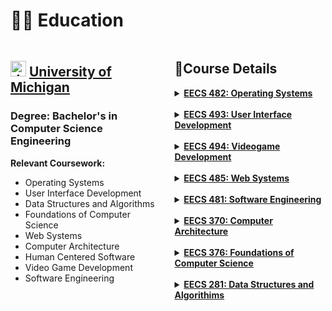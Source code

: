 # 👨‍🎓 Education

<div class="columns">
  <div class="column-left">
    <h2><img src="https://upload.wikimedia.org/wikipedia/commons/3/36/Michigan_Wolverines_Block_M.png?20150520011101" alt="drawing" width="25"/> 
    <a href="https://umich.edu/">University of Michigan </a></h2>
    <h3>Degree: Bachelor's in Computer Science Engineering </h3>
    <strong>Relevant Coursework:</strong> 
  <ul>
    <li>Operating Systems</li>
    <li>User Interface Development</li>
    <li>Data Structures and Algorithms</li>
    <li>Foundations of Computer Science</li>
    <li>Web Systems</li>
    <li>Computer Architecture</li>
    <li>Human Centered Software</li>
    <li>Video Game Development</li>
    <li>Software Engineering</li>
  </ul>
  </div>
<div class="column-right">
    
## 📖Course Details
<details>
  <summary><strong style="color:rgb(240, 248, 255)"><a href="https://web.eecs.umich.edu/~harshavm/eecs482/syllabus.html">EECS 482: Operating Systems</a></strong></summary>
        <p>EECS 482 is an introductory course on operating systems at the senior undergraduate or first-year graduate level. The objective of the course is to teach the issues involved in the design and implementation of modern operating systems. </p>
        <ul>
            <li>Implement several modules that form much of the core functionality in modern operating systems</li>
            <li>Gain practical exposure to topics such as threads, virtual memory management, client-server systems, and file systems</li>
            <li>Assign homework questions that will be covered in the lab sections</li>
        </ul>
</details>
<br>

<details>
  <summary><strong style="color:rgb(240, 248, 255)"><a href="https://umich.instructure.com/courses/488395/assignments/syllabus">EECS 493: User Interface Development</a></strong></summary>
  <ul>
    <li>Gain practical experience with the design, implementation, and testing of user interfaces</li>
    <li>Present design methods, UI abstractions, and practical examples of tools and languages commonly used in UI development</li>
    <li>Focus on web development for UI creation</li>
    <li>Assume significant experience with object-oriented programming</li>
    <li>Benefit from experience with web technologies</li>
    <li>Cover core concepts and methods in web programming</li>
  </ul>
</details>
<br>

<details>
  <summary><strong style="color:rgb(240, 248, 255)"><a href="https://www.eecs494.com/">EECS 494: Videogame Development</a></strong></summary>
  <p>Through this course, students will gain hands-on experience in all aspects of game development, from initial design to final marketing and presentation, and will have the opportunity to showcase their work to a large audience. </p>
  <ul>
    <li>Implement small-to-medium sized digital games and interactive experiences using industry-standard techniques and technology, including Game Engines (Unity), Design Patterns, Shaders, and Basic Graphics Programming</li>
    <li>Design purposeful, engaging user experiences with elements such as interesting decisions, player guidance, "juice", positive/negative feedback loops, and MDA</li>
    <li>Practice non-engineering disciplines, such as art styles, artistic intent, audio, marketing, at a basic level in the creation of well-rounded products</li>
    <li>Carry out user testing and analysis of user feedback, incorporating iterative design process, weekly playtesting, bias reduction techniques, and analytics</li>
    <li>Work efficiently in teams of 2-5 using agile production methods and software, including project management software (JIRA), sprints, iterative design process, and version control</li>
    <li>Exhibit and market substantial software products to large crowds before public/commercial release</li>
  </ul>
</details>
<br>

<details>
  <summary><strong style="color:rgb(240, 248, 255)"><a href="https://eecs485.org/syllabus.html">EECS 485: Web Systems</a></strong></summary>
  <ul>
    <li>Design and implement a web application</li>
    <li>Balance the trade-offs between static pages, server-side dynamic pages and client-side dynamic pages</li>
    <li>Use JavaScript and asynchronous programming to invoke remote procedure calls in web user interfaces</li>
    <li>Use JSON for messaging and data exchange</li>
    <li>Design and implement a parallel program using processes, threads, and sockets</li>
    <li>Process web data using a parallel compute framework such as MapReduce</li>
    <li>Use IaaS and PaaS to scale a web application</li>
    <li>Balance the trade-offs of different distributed storage systems</li>
    <li>Design and implement a pipeline of MapReduce programs to build a web search inverted index</li>
    <li>Rank search results using text and link analysis</li>
    <li>Balance the trade-offs of different auction mechanisms for web ad sales</li>
    <li>Describe how web recommendations are made</li>
    <li>Describe the societal impact of web technology</li>
  </ul>
</details>
<br>

<details>
  <summary><strong style="color:rgb(240, 248, 255)"><a href="https://web.eecs.umich.edu/~weimerw/481/">EECS 481: Software Engineering</a></strong></summary>
  <p>Successful software projects require more than just technical expertise. Figuring out what the client wants, collaborating in a team, managing complexity, mitigating risks, staying on time and budget, and determining, under various constraints, when a product is "good enough" to be shipped are equally important topics that often have a significant human component. This course explores these issues broadly and covers the fundamentals of modern software engineering and analysis.</p>
  <p>This course focuses on software engineering and analysis. At a high level, the course is organized around five core topics:</p>
  <ul>
    <li>Measurement and Risk Overview</li>
    <li>Quality Assurance (especially testing)</li>
    <li>Software Defects</li>
    <li>Software Design</li>
    <li>Productivity at Scale (coding)</li>
  </ul>
</details>
<br>

<details>
  <summary><strong style="color:rgb(240, 248, 255)"><a href="https://eecs370.github.io/">EECS 370: Computer Architecture</a></strong></summary>
  <ul>
    <li>Understanding the basics of how computers execute programs</li>
    <li>Know the hardware building blocks which form the functional units of a computer</li>
    <li>Ability to describe computer hardware through diagrams, finite-state machines, and hardware simulators (expressed in programs written in the C programming language)</li>
    <li>Ability to create programs in a low-level language (expressed in Assembly language)</li>
  </ul>
</details>
<br>

<details>
  <summary><strong style="color:rgb(240, 248, 255)"><a href="https://eecs376.org/">EECS 376: Foundations of Computer Science</a></strong></summary>
  <ul>
    <li>Introduction to Computer Science theory, with applications</li>
    <li>Design and analysis of algorithms, including divide-and-conquer and dynamic programming</li>
    <li>Fundamentals of computability and complexity</li>
    <li>Identify what problems a computer cannot solve at all and what problems are unlikely to be efficiently solvable</li>
    <li>Apply approximations to computationally hard problems</li>
    <li>Introduction to randomness in computation</li>
    <li>Benefits of using randomness in algorithms and how to analyze randomized algorithms</li>
    <li>Applications of computational hardness to cryptography</li>
    <li>Specific algorithms essential to the internet</li>
  </ul>
</details>
<br>

<details>
  <summary><strong style="color:rgb(240, 248, 255)"><a href="https://eecs281staff.github.io/eecs281.org/#syllabus">EECS 281: Data Structures and Algorithims</a></strong></summary>
  <ul>
    <li>Introductory course in data structures and algorithms at the undergraduate level</li>
    <li>Presents a number of fundamental techniques to solve common programming problems</li>
    <li>Determines an abstract specification for a solution and examines one or more potential representations to implement the abstract specification</li>
    <li>Focuses on representations with significant advantages in time/space required to solve large problem instances</li>
    <li>Considers special cases of a general problem that admit particularly elegant solutions</li>
  </ul>
</details>
  </div>
</div>

<style>
.columns {
  display: flex;
}

.column-left {
  width: 50%;
}

.column-right {
  width: 50%;
}
details:hover summary {
  color: yellow; /* Change the text color to yellow when it's hovered over */
  animation: bobbing 1s ease-in-out infinite; /* Add the bobbing animation with a longer duration */
  cursor: pointer;
}

details summary {
  outline: none;
}

@keyframes bobbing {
  0% { transform: translateY(0); }
  50% { transform: translateY(-5px); } /* Change the translateY value to make it more subtle */
  100% { transform: translateY(0); }
}

</style>



